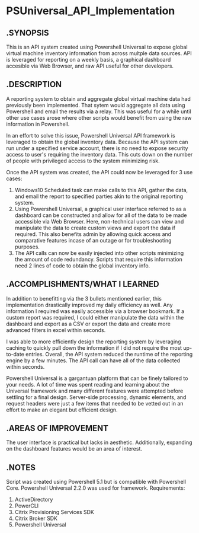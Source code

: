 # PSUniversal_API_Implementation

## .SYNOPSIS

This is an API system created using Powershell Universal to expose global virtual machine inventory information from across multple data sources. API is leveraged for reporting on a weekly basis, a graphical dashboard accesible via Web Browser, and raw API useful for other developers.

## .DESCRIPTION

A reporting system to obtain and aggregate global virtual machine data had previously been implemented. That sytem would aggregate all data using Powershell and email the results via a relay. This was useful for a while until other use cases arose where other scripts would benefit from using the raw information in Powershell. 

In an effort to solve this issue, Powershell Universal API framework is leveraged to obtain the global inventory data. Because the API system can run under a specified service account, there is no need to expose security access to user's requiring the inventory data. This cuts down on the number of people with privileged access to the system minimizing risk. 

Once the API system was created, the API could now be leveraged for 3 use cases:
  1. Windows10 Scheduled task can make calls to this API, gather the data, and email the report to specified parties akin to the original reporting system.
  2. Using Powershell Universal, a graphical user interface referred to as a dashboard can be constructed and allow for all of the data to be made accessible via Web Browser. Here, non-technical users can view and manipulate the data to create custom views and export the data if required. This also benefits admin by allowing quick access and comparative features incase of an outage or for troubleshooting purposes.
  3. The API calls can now be easily injected into other scripts minimizing the amount of code redundancy. Scripts that require this information need 2 lines of code to obtain the global inventory info.

## .ACCOMPLISHMENTS/WHAT I LEARNED

In addition to benefitting via the 3 bullets mentioned earlier, this implementation drastically improved my daily efficiency as well. Any information I required was easily accessible via a browser bookmark. If a custom report was required, I could either manipulate the data within the dashboard and export as a CSV or export the data and create more advanced filters in excel within seconds.

I was able to more efficiently design the reporting system by leveraging caching to quickly pull down the information if I did not require the most up-to-date entries. Overall, the API system reduced the runtime of the reporting engine by a few minutes. The API call can have all of the data collected within seconds.

Powershell Universal is a gargantuan platform that can be finely tailored to your needs. A lot of time was spent reading and learning about the Universal framework and many different features were attempted before settling for a final design. Server-side processing, dynamic elements, and request headers were just a few items that needed to be vetted out in an effort to make an elegant but efficient design.

## .AREAS OF IMPROVEMENT

The user interface is practical but lacks in aesthetic. Additionally, expanding on the dashboard features would be an area of interest.

## .NOTES
Script was created using Powershell 5.1 but is compatible with Powershell Core. Powershell Universal 2.2.0 was used for framework.
Requirements:
  1. ActiveDirectory
  2. PowerCLI
  3. Citrix Provisioning Services SDK
  4. Citrix Broker SDK
  5. Powershell Universal







